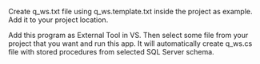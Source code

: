 Create q_ws.txt file using q_ws.template.txt inside the project as example. Add it to your project location.

Add this program as External Tool in VS. Then select some file from your project that you want and run this app.
It will automatically create q_ws.cs file with stored procedures from selected SQL Server schema.
